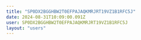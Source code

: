 ```yaml
---
title: "SP0DX2BGGHBW2T0EFPAJAQKMRJRT19VZ1B1RFC5J"
date: 2024-08-31T10:09:00.091Z
user: SP0DX2BGGHBW2T0EFPAJAQKMRJRT19VZ1B1RFC5J
layout: "users"
---
```

    